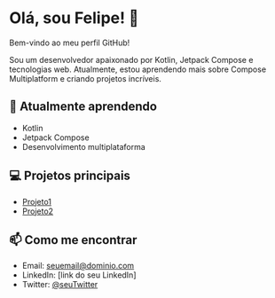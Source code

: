 # Olá, sou Felipe! 👋

Bem-vindo ao meu perfil GitHub!

Sou um desenvolvedor apaixonado por Kotlin, Jetpack Compose e tecnologias web. Atualmente, estou aprendendo mais sobre Compose Multiplatform e criando projetos incríveis.

## 🌱 Atualmente aprendendo
- Kotlin
- Jetpack Compose
- Desenvolvimento multiplataforma

## 💻 Projetos principais
- [Projeto1](link-para-o-repo)
- [Projeto2](link-para-o-repo)

## 📫 Como me encontrar
- Email: seuemail@dominio.com
- LinkedIn: [link do seu LinkedIn]
- Twitter: [@seuTwitter](https://twitter.com/seuTwitter)
